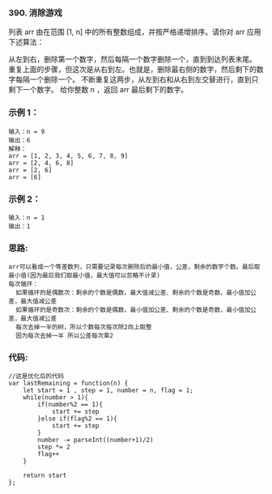### 390. 消除游戏
列表 arr 由在范围 [1, n] 中的所有整数组成，并按严格递增排序。请你对 arr 应用下述算法：

从左到右，删除第一个数字，然后每隔一个数字删除一个，直到到达列表末尾。
重复上面的步骤，但这次是从右到左。也就是，删除最右侧的数字，然后剩下的数字每隔一个删除一个。
不断重复这两步，从左到右和从右到左交替进行，直到只剩下一个数字。
给你整数 n ，返回 arr 最后剩下的数字。

### 示例 1：
    输入：n = 9
    输出：6
    解释：
    arr = [1, 2, 3, 4, 5, 6, 7, 8, 9]
    arr = [2, 4, 6, 8]
    arr = [2, 6]
    arr = [6]

### 示例 2：
    输入：n = 1
    输出：1

### 思路:
    arr可以看成一个等差数列，只需要记录每次删除后的最小值，公差，剩余的数字个数。最后取最小值(因为最后我们取最小值，最大值可以忽略不计录)
    每次循环：
      如果循环的是偶数次：剩余的个数是偶数，最大值减公差、剩余的个数是奇数，最小值加公差，最大值减公差
      如果循环的是奇数次：剩余的个数是偶数，最小值加公差、剩余的个数是奇数，最小值加公差，最大值减公差
      每次去掉一半的树，所以个数每次每次除2向上取整
      因为每次去掉一半 所以公差每次乘2
    
### 代码:
    //这是优化后的代码
    var lastRemaining = function(n) {
        let start = 1 , step = 1, number = n, flag = 1;
        while(number > 1){
            if(number%2 == 1){
                start += step
            }else if(flag%2 == 1){
                start += step
            }
            number -= parseInt((number+1)/2)
            step *= 2
            flag++
        }

        return start
    };

